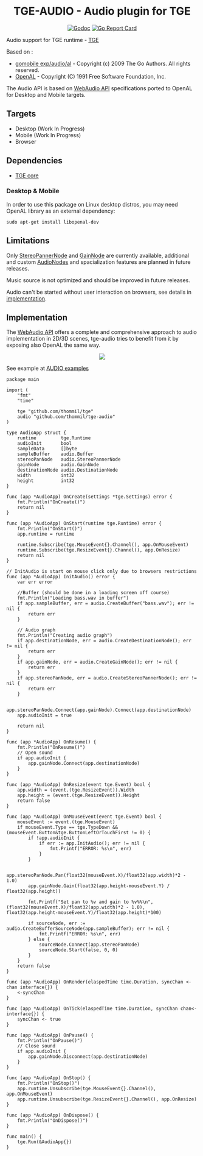 <h1 align="center">TGE-AUDIO - Audio plugin for TGE</h1>

 <p align="center">
    <a href="https://godoc.org/github.com/thommil/tge-audio"><img src="https://godoc.org/github.com/thommil/tge-audio?status.svg" alt="Godoc"></img></a>
    <a href="https://goreportcard.com/report/github.com/thommil/tge-audio"><img src="https://goreportcard.com/badge/github.com/thommil/tge-audio"  alt="Go Report Card"/></a>
</p>

Audio support for TGE runtime - [TGE](https://github.com/thommil/tge)

Based on :
 * [gomobile exp/audio/al](https://godoc.org/golang.org/x/mobile/exp/audio/al) - Copyright (c) 2009 The Go Authors. All rights reserved.
 * [OpenAL](https://github.com/golang/mobile) - Copyright (C) 1991 Free Software Foundation, Inc.

The Audio API is based on [WebAudio API](https://developer.mozilla.org/en-US/docs/Web/API/Web_Audio_API) specifications ported to OpenAL for 
Desktop and Mobile targets.

## Targets
 * Desktop (Work In Progress)
 * Mobile  (Work In Progress)
 * Browser

## Dependencies
 * [TGE core](https://github.com/thommil/tge)

### Desktop & Mobile

In order to use this package on Linux desktop distros, you may need OpenAL library as an external dependency:

```
sudo apt-get install libopenal-dev
```

## Limitations
Only [StereoPannerNode](https://developer.mozilla.org/en-US/docs/Web/API/StereoPannerNode) and [GainNode](https://developer.mozilla.org/en-US/docs/Web/API/GainNode) are currently available, additional and custom [AudioNodes](https://developer.mozilla.org/en-US/docs/Web/API/AudioNode) and spacialization features are planned in future releases.

Music source is not optimized and should be improved in future releases.

Audio can't be started without user interaction on browsers, see details in [implementation](#implementation).

## Implementation
The [WebAudio API](https://developer.mozilla.org/en-US/docs/Web/API/Web_Audio_API) offers a complete and comprehensive approach to audio implementation in 2D/3D scenes, tge-audio tries to benefit from it by exposing also OpenAL the same way.

<p align="center">
<img src="https://mdn.mozillademos.org/files/9713/WebAudioBasics.png"/>
</p>

See example at [AUDIO examples](https://github.com/Thommil/tge-examples/tree/master/plugins/tge-audio)

```golang
package main

import (
	"fmt"
	"time"

	tge "github.com/thommil/tge"
	audio "github.com/thommil/tge-audio"
)

type AudioApp struct {
	runtime         tge.Runtime
	audioInit       bool
	sampleData      []byte
	sampleBuffer    audio.Buffer
	stereoPanNode   audio.StereoPannerNode
	gainNode        audio.GainNode
	destinationNode audio.DestinationNode
	width           int32
	height          int32
}

func (app *AudioApp) OnCreate(settings *tge.Settings) error {
	fmt.Println("OnCreate()")
	return nil
}

func (app *AudioApp) OnStart(runtime tge.Runtime) error {
	fmt.Println("OnStart()")
	app.runtime = runtime

	runtime.Subscribe(tge.MouseEvent{}.Channel(), app.OnMouseEvent)
	runtime.Subscribe(tge.ResizeEvent{}.Channel(), app.OnResize)
	return nil
}

// InitAudio is start on mouse click only due to browsers restrictions
func (app *AudioApp) InitAudio() error {
	var err error

	//Buffer (should be done in a loading screen off course)
	fmt.Println("Loading bass.wav in buffer")
	if app.sampleBuffer, err = audio.CreateBuffer("bass.wav"); err != nil {
		return err
	}

	// Audio graph
	fmt.Println("Creating audio graph")
	if app.destinationNode, err = audio.CreateDestinationNode(); err != nil {
		return err
	}
	if app.gainNode, err = audio.CreateGainNode(); err != nil {
		return err
	}
	if app.stereoPanNode, err = audio.CreateStereoPannerNode(); err != nil {
		return err
	}
	
	app.stereoPanNode.Connect(app.gainNode).Connect(app.destinationNode)
    app.audioInit = true

	return nil
}

func (app *AudioApp) OnResume() {
	fmt.Println("OnResume()")
	// Open sound
	if app.audioInit {
		app.gainNode.Connect(app.destinationNode)
	}
}

func (app *AudioApp) OnResize(event tge.Event) bool {
	app.width = (event.(tge.ResizeEvent)).Width
	app.height = (event.(tge.ResizeEvent)).Height
	return false
}

func (app *AudioApp) OnMouseEvent(event tge.Event) bool {
	mouseEvent := event.(tge.MouseEvent)
	if mouseEvent.Type == tge.TypeDown && (mouseEvent.Button&tge.ButtonLeftOrTouchFirst != 0) {
		if !app.audioInit {
			if err := app.InitAudio(); err != nil {
				fmt.Printf("ERROR: %s\n", err)
			}
		}

		app.stereoPanNode.Pan(float32(mouseEvent.X)/float32(app.width)*2 - 1.0)
		app.gainNode.Gain(float32(app.height-mouseEvent.Y) / float32(app.height))

		fmt.Printf("Set pan to %v and gain to %v%%\n", (float32(mouseEvent.X)/float32(app.width)*2 - 1.0), float32(app.height-mouseEvent.Y)/float32(app.height)*100)

		if sourceNode, err := audio.CreateBufferSourceNode(app.sampleBuffer); err != nil {
			fmt.Printf("ERROR: %s\n", err)
		} else {
			sourceNode.Connect(app.stereoPanNode)
			sourceNode.Start(false, 0, 0)
		}
	}
	return false
}

func (app *AudioApp) OnRender(elaspedTime time.Duration, syncChan <-chan interface{}) {
	<-syncChan
}

func (app *AudioApp) OnTick(elaspedTime time.Duration, syncChan chan<- interface{}) {
	syncChan <- true
}

func (app *AudioApp) OnPause() {
	fmt.Println("OnPause()")
    // Close sound
    if app.audioInit {
        app.gainNode.Disconnect(app.destinationNode)
    }
}

func (app *AudioApp) OnStop() {
	fmt.Println("OnStop()")
	app.runtime.Unsubscribe(tge.MouseEvent{}.Channel(), app.OnMouseEvent)
	app.runtime.Unsubscribe(tge.ResizeEvent{}.Channel(), app.OnResize)
}

func (app *AudioApp) OnDispose() {
	fmt.Println("OnDispose()")
}

func main() {
	tge.Run(&AudioApp{})
}
```

